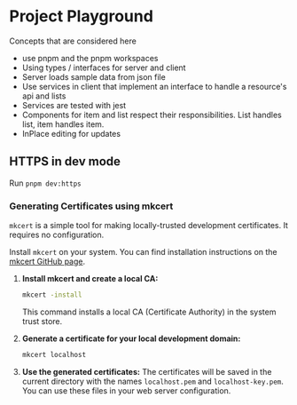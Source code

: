 # Project Playground

Concepts that are considered here
- use pnpm and the pnpm workspaces
- Using types / interfaces for server and client
- Server loads sample data from json file
- Use services in client that implement an interface to handle a resource's api and lists
- Services are tested with jest
- Components for item and list respect their responsibilities. List handles list, item handles item.
- InPlace editing for updates

## HTTPS in dev mode

Run `pnpm dev:https`

### Generating Certificates using mkcert

`mkcert` is a simple tool for making locally-trusted development certificates. It requires no configuration.

Install `mkcert` on your system. You can find installation instructions on the [mkcert GitHub page](https://github.com/FiloSottile/mkcert).

1. **Install mkcert and create a local CA:**
    ```sh
    mkcert -install
    ```
    This command installs a local CA (Certificate Authority) in the system trust store.

2. **Generate a certificate for your local development domain:**
    ```sh
    mkcert localhost
    ```

3. **Use the generated certificates:**
    The certificates will be saved in the current directory with the names 
    `localhost.pem` and `localhost-key.pem`. You can use these files in your web server configuration.
